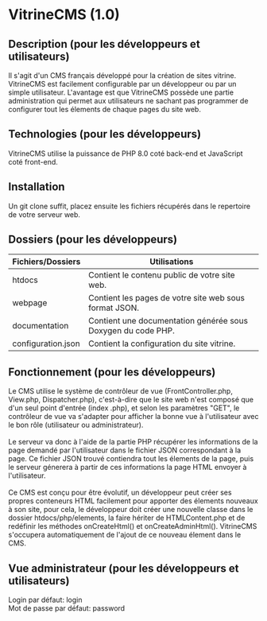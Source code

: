 # VitrineCMS (1.0)

## Description (pour les développeurs et utilisateurs)
Il s'agit d'un CMS français développé pour la création de sites vitrine.
VitrineCMS est facilement configurable par un développeur ou par un simple utilisateur.
L'avantage est que VitrineCMS possède une partie administration qui permet aux utilisateurs ne sachant pas programmer
de configurer tout les élements de chaque pages du site web.

## Technologies (pour les développeurs)
VitrineCMS utilise la puissance de PHP 8.0 coté back-end et JavaScript coté front-end.

## Installation
Un git clone suffit, placez ensuite les fichiers récupérés dans le repertoire de votre serveur web.

## Dossiers (pour les développeurs)
Fichiers/Dossiers | Utilisations
------------ | -------------
htdocs | Contient le contenu public de votre site web.
webpage | Contient les pages de votre site web sous format JSON.
documentation | Contient une documentation générée sous Doxygen du code PHP.
configuration.json | Contient la configuration du site vitrine.

## Fonctionnement (pour les développeurs)
Le CMS utilise le système de contrôleur de vue (FrontController.php, View.php, Dispatcher.php),
c'est-à-dire que le site web n'est composé que d'un seul point d'entrée (index .php), et selon les paramètres "GET", le contrôleur de vue va s'adapter
pour afficher la bonne vue à l'utilisateur avec le bon rôle (utilisateur ou administrateur).
<br><br>
Le serveur va donc à l'aide de la partie PHP récupérer les informations de la page demandé par l'utilisateur dans le fichier JSON correspondant à la page.
Ce fichier JSON trouvé contiendra tout les élements de la page, puis le serveur génerera à partir de ces informations la page HTML
envoyer à l'utilisateur.
<br><br>
Ce CMS est conçu pour être évolutif, un développeur peut créer ses propres conteneurs HTML facilement pour apporter des élements nouveaux à son site,
pour cela, le développeur doit créer une nouvelle classe dans le dossier htdocs/php/elements, la faire hériter de HTMLContent.php
et de redéfinir les méthodes onCreateHtml() et onCreateAdminHtml(). VitrineCMS s'occupera automatiquement de l'ajout de ce nouveau élement dans le CMS.

## Vue administrateur (pour les développeurs et utilisateurs)
Login par défaut: login
<br>
Mot de passe par défaut: password
